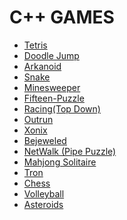 # C++ GAMES

- [Tetris]()
- [Doodle Jump]()
- [Arkanoid]()
- [Snake]()
- [Minesweeper]()
- [Fifteen-Puzzle]()
- [Racing(Top Down)]()
- [Outrun]()
- [Xonix]()
- [Bejeweled]()
- [NetWalk (Pipe Puzzle)]()
- [Mahjong Solitaire]()
- [Tron]()
- [Chess]()
- [Volleyball]()
- [Asteroids]()
